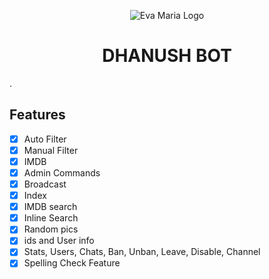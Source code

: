 <p align="center">
  <img src="assets/logo.jpg" alt="Eva Maria Logo">
</p>

<h1 align="center">
  <b>DHANUSH BOT</b>
</h1>.

## Features

- [x] Auto Filter
- [x] Manual Filter
- [x] IMDB
- [x] Admin Commands
- [x] Broadcast
- [x] Index
- [x] IMDB search
- [x] Inline Search
- [x] Random pics
- [x] ids and User info 
- [x] Stats, Users, Chats, Ban, Unban, Leave, Disable, Channel
- [x] Spelling Check Feature

